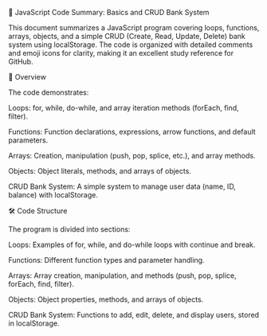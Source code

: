 📝 JavaScript Code Summary: Basics and CRUD Bank System

This document summarizes a JavaScript program covering loops, functions, arrays, objects, and a simple CRUD (Create, Read, Update, Delete) bank system using localStorage. The code is organized with detailed comments and emoji icons for clarity, making it an excellent study reference for GitHub.

🚀 Overview

The code demonstrates:

Loops: for, while, do-while, and array iteration methods (forEach, find, filter).

Functions: Function declarations, expressions, arrow functions, and default parameters.

Arrays: Creation, manipulation (push, pop, splice, etc.), and array methods.

Objects: Object literals, methods, and arrays of objects.

CRUD Bank System: A simple system to manage user data (name, ID, balance) with localStorage.

🛠️ Code Structure

The program is divided into sections:

Loops: Examples of for, while, and do-while loops with continue and break.

Functions: Different function types and parameter handling.

Arrays: Array creation, manipulation, and methods (push, pop, splice, forEach, find, filter).

Objects: Object properties, methods, and arrays of objects.



CRUD Bank System: Functions to add, edit, delete, and display users, stored in localStorage.

